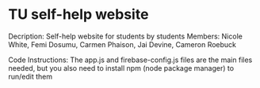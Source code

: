 # TU self-help website
Decription: Self-help website for students by students
Members: Nicole White, Femi Dosumu, Carmen Phaison, Jai Devine, Cameron Roebuck

Code Instructions:
The app.js and firebase-config.js files are the main files needed, but you also need to install npm (node package manager) to run/edit them
